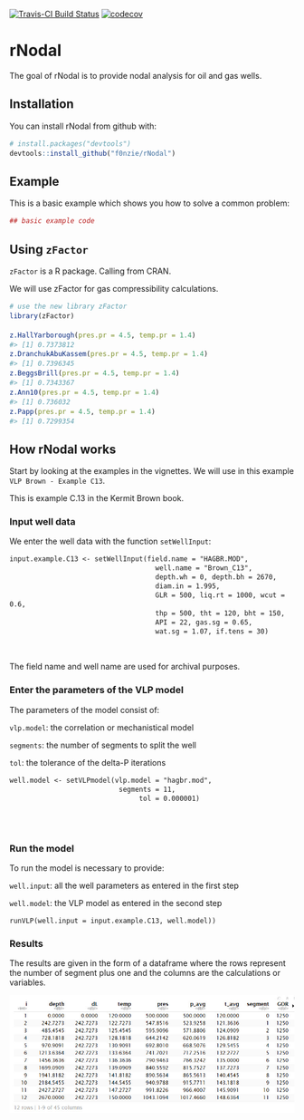 
<!-- README.md is generated from README.Rmd. Please edit that file -->

[![Travis-CI Build
Status](https://travis-ci.org/f0nzie/rNodal.svg?branch=master)](https://travis-ci.org/f0nzie/rNodal)
[![codecov](https://codecov.io/gh/f0nzie/rNodal/branch/develop/graph/badge.svg)](https://codecov.io/gh/f0nzie/rNodal)

# rNodal

The goal of rNodal is to provide nodal analysis for oil and gas wells.

## Installation

You can install rNodal from github with:

``` r
# install.packages("devtools")
devtools::install_github("f0nzie/rNodal")
```

## Example

This is a basic example which shows you how to solve a common problem:

``` r
## basic example code
```

## Using `zFactor`

`zFactor` is a R package. Calling from CRAN.

We will use zFactor for gas compressibility calculations.

``` r
# use the new library zFactor
library(zFactor)

z.HallYarborough(pres.pr = 4.5, temp.pr = 1.4)
#> [1] 0.7373812
z.DranchukAbuKassem(pres.pr = 4.5, temp.pr = 1.4)
#> [1] 0.7396345
z.BeggsBrill(pres.pr = 4.5, temp.pr = 1.4)
#> [1] 0.7343367
z.Ann10(pres.pr = 4.5, temp.pr = 1.4)
#> [1] 0.736032
z.Papp(pres.pr = 4.5, temp.pr = 1.4)
#> [1] 0.7299354
```

## How rNodal works

Start by looking at the examples in the vignettes. We will use in this
example `VLP Brown - Example C13`.

This is example C.13 in the Kermit Brown book.

### Input well data

We enter the well data with the function `setWellInput`:

``` 
input.example.C13 <- setWellInput(field.name = "HAGBR.MOD",
                                    well.name = "Brown_C13", 
                                    depth.wh = 0, depth.bh = 2670, 
                                    diam.in = 1.995, 
                                    GLR = 500, liq.rt = 1000, wcut = 0.6, 
                                    thp = 500, tht = 120, bht = 150, 
                                    API = 22, gas.sg = 0.65, 
                                    wat.sg = 1.07, if.tens = 30)
                                    
                                    
```

The field name and well name are used for archival purposes.

### Enter the parameters of the VLP model

The parameters of the model consist of:

`vlp.model`: the correlation or mechanistical model

`segments`: the number of segments to split the well

`tol`: the tolerance of the delta-P iterations

``` 
well.model <- setVLPmodel(vlp.model = "hagbr.mod", 
                           segments = 11, 
                                tol = 0.000001)
                                
                                
                                
```

### Run the model

To run the model is necessary to provide:

`well.input`: all the well parameters as entered in the first step

`well.model`: the VLP model as entered in the second step

    runVLP(well.input = input.example.C13, well.model))

### Results

The results are given in the form of a dataframe where the rows
represent the number of segment plus one and the columns are the
calculations or variables.

<img src="./images/results_df.jpg" width="800px" />

